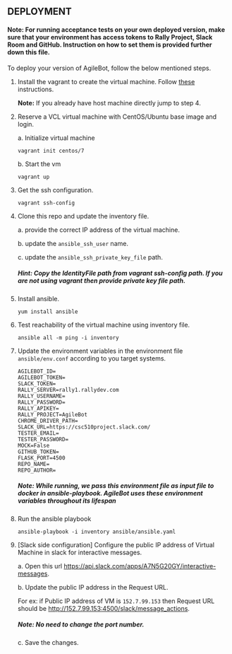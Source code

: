 ## DEPLOYMENT
 
#### Note: For running acceptance tests on your own deployed version, make sure that your environment has access tokens to Rally Project, Slack Room and GitHub. Instruction on how to set them is provided further down this file.
 
To deploy your version of AgileBot, follow the below mentioned steps. 

1. Install the vagrant to create the virtual machine. Follow [these](https://github.com/CSC-DevOps/CM/blob/master/VM.md) instructions.  

    **Note:** If you already have host machine directly jump to step 4.  

2. Reserve a VCL virtual machine with CentOS/Ubuntu base image and login.

   a. Initialize virtual machine

   ```
   vagrant init centos/7   
   ```
   b. Start the vm

   ```
   vagrant up
   ```

3. Get the ssh configuration. 

    ```
   vagrant ssh-config
    ```

4. Clone this repo and update the inventory file.

   a. provide the correct IP address of the virtual machine. 
   
   b. update the `ansible_ssh_user` name. 
   
   c. update the `ansible_ssh_private_key_file` path.
   
   ##### *Hint: Copy the IdentityFile path from vagrant ssh-config path. If you are not using vagrant then provide private key file path.*

5. Install ansible. 

    ```
    yum install ansible
    ```

6. Test reachability of the virtual machine using inventory file.

    ```
    ansible all -m ping -i inventory 
    ```

7. Update the environment variables in the environment file `ansible/env.conf` according to you target systems.

      ```
      AGILEBOT_ID=
      AGILEBOT_TOKEN=
      SLACK_TOKEN=
      RALLY_SERVER=rally1.rallydev.com
      RALLY_USERNAME=
      RALLY_PASSWORD=
      RALLY_APIKEY=
      RALLY_PROJECT=AgileBot
      CHROME_DRIVER_PATH=
      SLACK_URL=https://csc510project.slack.com/
      TESTER_EMAIL=
      TESTER_PASSWORD=
      MOCK=False
      GITHUB_TOKEN=
      FLASK_PORT=4500
      REPO_NAME=
      REPO_AUTHOR=
      ```

    ##### *Note: While running, we pass this environment file as input file to docker in ansible-playbook. AgileBot uses these environment variables throughout its lifespan*

8. Run the ansible playbook 

    ```
    ansible-playbook -i inventory ansible/ansible.yaml
    ```

9. [Slack side configuration] Configure the public IP address of Virtual Machine in slack for interactive messages. 

   a. Open this url https://api.slack.com/apps/A7N5G20GY/interactive-messages. 

   b. Update the public IP address in the Request URL.

      For ex: if Public IP address of VM is `152.7.99.153` then Request URL should be http://152.7.99.153:4500/slack/message_actions. 

   ##### *Note: No need to change the port number*.

   c. Save the changes.

